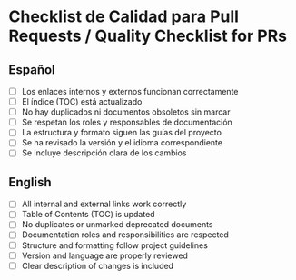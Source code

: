 # Checklist de Calidad para Pull Requests / Quality Checklist for PRs

## Español
- [ ] Los enlaces internos y externos funcionan correctamente
- [ ] El índice (TOC) está actualizado
- [ ] No hay duplicados ni documentos obsoletos sin marcar
- [ ] Se respetan los roles y responsables de documentación
- [ ] La estructura y formato siguen las guías del proyecto
- [ ] Se ha revisado la versión y el idioma correspondiente
- [ ] Se incluye descripción clara de los cambios

## English
- [ ] All internal and external links work correctly
- [ ] Table of Contents (TOC) is updated
- [ ] No duplicates or unmarked deprecated documents
- [ ] Documentation roles and responsibilities are respected
- [ ] Structure and formatting follow project guidelines
- [ ] Version and language are properly reviewed
- [ ] Clear description of changes is included
